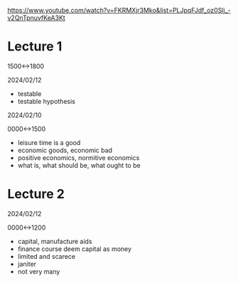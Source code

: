 
https://www.youtube.com/watch?v=FKRMXjr3Mko&list=PLJpqFJdf_oz0Slj_-v2QnTpnuvfKeA3Kt

# Lecture 1

1500<->1800

2024/02/12

- testable
- testable hypothesis

2024/02/10

0000<->1500

- leisure time is a good
- economic goods, economic bad
- positive economics, normitive economics
- what is, what should be, what ought to be

# Lecture 2

2024/02/12

0000<->1200

- capital, manufacture aids
- finance course deem capital as money
- limited and scarece
- janiter
- not very many
